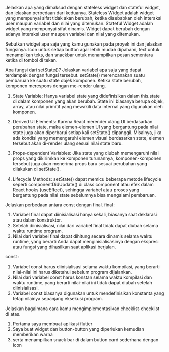 Jelaskan apa yang dimaksud dengan stateless widget dan stateful widget, dan jelaskan perbedaan dari keduanya.
Stateless Widget adalah widget yang mempunyai sifat tidak akan berubah, ketika disebabkan oleh interaksi user maupun variabel dan nilai yang ditemukan. Stateful Widget adalah widget yang mempunyai sifat dinamis. Widget dapat berubah dengan adanya interaksi user maupun variabel dan nilai yang ditemukan.

Sebutkan widget apa saja yang kamu gunakan pada proyek ini dan jelaskan fungsinya.
Icon untuk setiap button agar lebih mudah dipahami, text untuk menampilkan teks, dan snackbar untuk menampilkan pesan sementara ketika di tombol di tekan.

Apa fungsi dari setState()? Jelaskan variabel apa saja yang dapat terdampak dengan fungsi tersebut.
setState() merencanakan suatu pembaruan ke suatu state objek komponen. Ketika state berubah, komponen merespons dengan me-render ulang.

1. State Variable: Hanya variabel state yang didefinisikan dalam this.state di dalam komponen yang akan berubah. State ini biasanya berupa objek, array, atau nilai primitif yang mewakili data internal yang digunakan oleh komponen.

2. Derived UI Elements: Karena React merender ulang UI berdasarkan perubahan state, maka elemen-elemen UI yang bergantung pada nilai state juga akan diperbarui setiap kali setState() dipanggil. Misalnya, jika ada kondisi yang memengaruhi elemen visual berdasarkan state, elemen tersebut akan di-render ulang sesuai nilai state baru.

3. Props-dependent Variables: Jika state yang diubah memengaruhi nilai props yang dikirimkan ke komponen turunannya, komponen-komponen tersebut juga akan menerima props baru sesuai perubahan yang dilakukan di setState().

4. Lifecycle Methods: setState() dapat memicu beberapa metode lifecycle seperti componentDidUpdate() di class component atau efek dalam React hooks (useEffect), sehingga variabel atau proses yang bergantung pada nilai state sebelumnya bisa mengalami pembaruan.


Jelaskan perbedaan antara const dengan final.
final:
1. Variabel final dapat diinisialisasi hanya sekali, biasanya saat deklarasi atau dalam konstruktor.
2. Setelah diinisialisasi, nilai dari variabel final tidak dapat diubah selama waktu runtime program.
3. Nilai dari variabel final dapat dihitung secara dinamis selama waktu runtime, yang berarti Anda dapat menginisialisasinya dengan ekspresi atau fungsi yang dihasilkan saat aplikasi berjalan.

const :
1. Variabel const harus diinisialisasi selama waktu kompilasi, yang berarti nilai-nilai ini harus diketahui sebelum program dijalankan.
2. Nilai dari variabel const harus konstan selama waktu kompilasi dan waktu runtime, yang berarti nilai-nilai ini tidak dapat diubah setelah diinisialisasi.
3. Variabel const biasanya digunakan untuk mendefinisikan konstanta yang tetap nilainya sepanjang eksekusi program.

Jelaskan bagaimana cara kamu mengimplementasikan checklist-checklist di atas.
1. Pertama saya membuat aplikasi flutter 
2. Saya buat widget dan button-button yang diperlukan kemudian memberikan warna 
3. serta menampilkan snack bar di dalam button card sederhana dengan icon